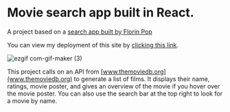 # Movie search app built in React.

A project based on a [search app built by Florin Pop](https://www.youtube.com/watch?v=sZ0bZGfg_m4)

You can view my deployment of this site by [clicking this link](https://vigorous-swanson-eb90d0.netlify.app/).

![ezgif com-gif-maker (3)](https://user-images.githubusercontent.com/16840579/100399183-a15b8a00-3006-11eb-92ed-d81652e57e60.gif)

This project calls on an API from [www.themoviedb.org](www.themoviedb.org) to generate a list of films. It displays their name, ratings, movie poster, and gives an overview of the movie if you hover over the movie poster. You can also use the search bar at the top right to look for a movie by name.
